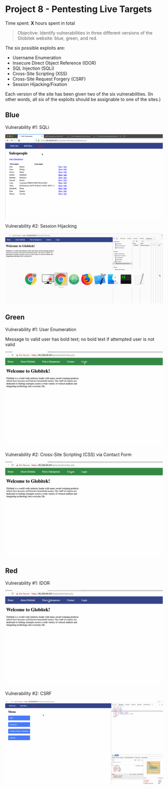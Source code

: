 # Project 8 - Pentesting Live Targets

Time spent: **X** hours spent in total

> Objective: Identify vulnerabilities in three different versions of the Globitek website: blue, green, and red.

The six possible exploits are:
* Username Enumeration
* Insecure Direct Object Reference (IDOR)
* SQL Injection (SQLi)
* Cross-Site Scripting (XSS)
* Cross-Site Request Forgery (CSRF)
* Session Hijacking/Fixation

Each version of the site has been given two of the six vulnerabilities. (In other words, all six of the exploits should be assignable to one of the sites.)

## Blue

Vulnerability #1: SQLi

![](https://github.com/acary/fb-cp-wk8/blob/master/sqli.gif)

Vulnerability #2: Session Hijacking

![](https://github.com/acary/fb-cp-wk8/blob/master/session-hijack.gif)


## Green

Vulnerability #1: User Enumeration

Message to valid user has bold text; no bold text if attempted user is not valid

![](https://github.com/acary/fb-cp-wk8/blob/master/user-enum1.gif)

Vulnerability #2: Cross-Site Scripting (CSS) via Contact Form

![](https://github.com/acary/fb-cp-wk8/blob/master/xss-contact.gif)

## Red

Vulnerability #1: IDOR

![](https://github.com/acary/fb-cp-wk8/blob/master/idor.gif)

Vulnerability #2: CSRF

![](https://github.com/acary/fb-cp-wk8/blob/master/csrf.gif)

